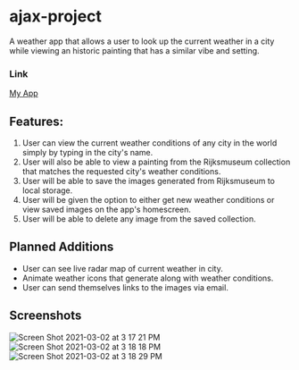 # ajax-project

A weather app that allows a user to look up the current weather in a city while viewing an historic painting that has a similar vibe and setting.

### Link

[My App](https://danielwrosenbaum.github.io/ajax-project/)

## Features:

1. User can view the current weather conditions of any city in the world simply by typing in the city's name.
2. User will also be able to view a painting from the Rijksmuseum collection that matches the requested city's weather conditions.
3. User will be able to save the images generated from Rijksmuseum to local storage.
4. User will be given the option to either get new weather conditions or view saved images on the app's homescreen.
5. User will be able to delete any image from the saved collection.

## Planned Additions

* User can see live radar map of current weather in city.
* Animate weather icons that generate along with weather conditions.
* User can send themselves links to the images via email. 

## Screenshots

![Screen Shot 2021-03-02 at 3 17 21 PM](https://user-images.githubusercontent.com/74999873/109728354-de399e80-7b6a-11eb-9859-9dba35d91a9a.png)
![Screen Shot 2021-03-02 at 3 18 18 PM](https://user-images.githubusercontent.com/74999873/109728366-e09bf880-7b6a-11eb-96be-dcc371e6415f.png)
![Screen Shot 2021-03-02 at 3 18 29 PM](https://user-images.githubusercontent.com/74999873/109728368-e2fe5280-7b6a-11eb-9eed-e14844318444.png)

